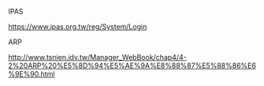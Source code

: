 
IPAS 

https://www.ipas.org.tw/reg/System/Login

ARP

http://www.tsnien.idv.tw/Manager_WebBook/chap4/4-2%20ARP%20%E5%8D%94%E5%AE%9A%E8%88%87%E5%88%86%E6%9E%90.html
